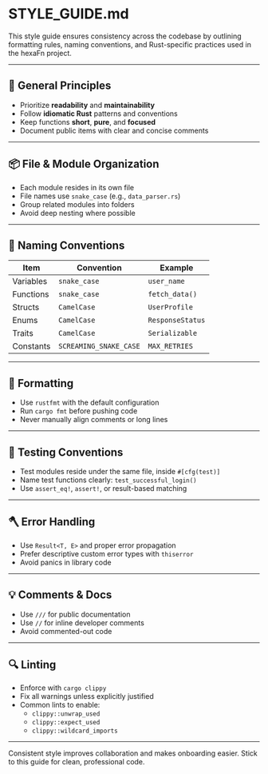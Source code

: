 <!--
SPDX-FileCopyrightText: 2025 Husamettin ARABACI
SPDX-License-Identifier: MIT
-->

# STYLE_GUIDE.md

This style guide ensures consistency across the codebase by outlining formatting rules, naming conventions, and Rust-specific practices used in the hexaFn project.

---

## 🧠 General Principles

- Prioritize **readability** and **maintainability**
- Follow **idiomatic Rust** patterns and conventions
- Keep functions **short**, **pure**, and **focused**
- Document public items with clear and concise comments

---

## 📦 File & Module Organization

- Each module resides in its own file
- File names use `snake_case` (e.g., `data_parser.rs`)
- Group related modules into folders
- Avoid deep nesting where possible

---

## 🧱 Naming Conventions

| Item           | Convention     | Example              |
|----------------|----------------|----------------------|
| Variables      | `snake_case`   | `user_name`          |
| Functions      | `snake_case`   | `fetch_data()`       |
| Structs        | `CamelCase`    | `UserProfile`        |
| Enums          | `CamelCase`    | `ResponseStatus`     |
| Traits         | `CamelCase`    | `Serializable`       |
| Constants      | `SCREAMING_SNAKE_CASE` | `MAX_RETRIES`   |

---

## 🧼 Formatting

- Use `rustfmt` with the default configuration
- Run `cargo fmt` before pushing code
- Never manually align comments or long lines

---

## 🧪 Testing Conventions

- Test modules reside under the same file, inside `#[cfg(test)]`
- Name test functions clearly: `test_successful_login()`
- Use `assert_eq!`, `assert!`, or result-based matching

---

## 🪓 Error Handling

- Use `Result<T, E>` and proper error propagation
- Prefer descriptive custom error types with `thiserror`
- Avoid panics in library code

---

## 💡 Comments & Docs

- Use `///` for public documentation
- Use `//` for inline developer comments
- Avoid commented-out code

---

## 🔍 Linting

- Enforce with `cargo clippy`
- Fix all warnings unless explicitly justified
- Common lints to enable:
  - `clippy::unwrap_used`
  - `clippy::expect_used`
  - `clippy::wildcard_imports`

---

Consistent style improves collaboration and makes onboarding easier. Stick to this guide for clean, professional code.
